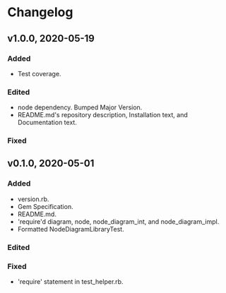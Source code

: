# Changelog

## v1.0.0, 2020-05-19

### Added

- Test coverage.

### Edited

- node dependency. Bumped Major Version.
- README.md's repository description, Installation text, and Documentation text.

### Fixed

## v0.1.0, 2020-05-01

### Added

- version.rb.
- Gem Specification.
- README.md.
- 'require'd diagram, node, node_diagram_int, and node_diagram_impl.
- Formatted NodeDiagramLibraryTest.

### Edited

### Fixed

- 'require' statement in test_helper.rb.
